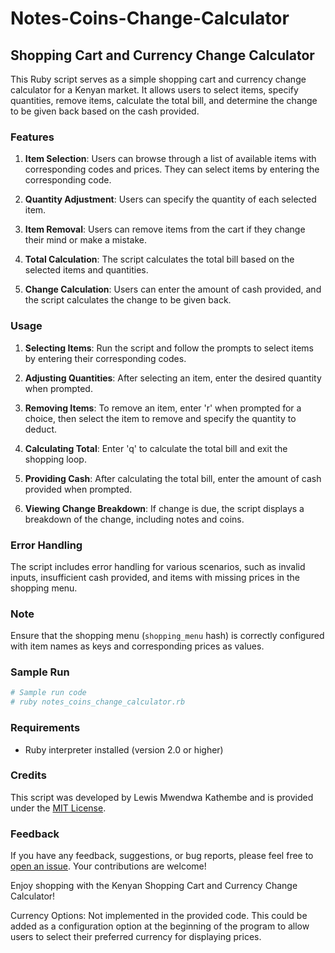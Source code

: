# Notes-Coins-Change-Calculator
## Shopping Cart and Currency Change Calculator

This Ruby script serves as a simple shopping cart and currency change calculator for a Kenyan market. It allows users to select items, specify quantities, remove items, calculate the total bill, and determine the change to be given back based on the cash provided.

### Features

1. **Item Selection**: Users can browse through a list of available items with corresponding codes and prices. They can select items by entering the corresponding code.

2. **Quantity Adjustment**: Users can specify the quantity of each selected item.

3. **Item Removal**: Users can remove items from the cart if they change their mind or make a mistake.

4. **Total Calculation**: The script calculates the total bill based on the selected items and quantities.

5. **Change Calculation**: Users can enter the amount of cash provided, and the script calculates the change to be given back.

### Usage

1. **Selecting Items**: Run the script and follow the prompts to select items by entering their corresponding codes.

2. **Adjusting Quantities**: After selecting an item, enter the desired quantity when prompted.

3. **Removing Items**: To remove an item, enter 'r' when prompted for a choice, then select the item to remove and specify the quantity to deduct.

4. **Calculating Total**: Enter 'q' to calculate the total bill and exit the shopping loop.

5. **Providing Cash**: After calculating the total bill, enter the amount of cash provided when prompted.

6. **Viewing Change Breakdown**: If change is due, the script displays a breakdown of the change, including notes and coins.

### Error Handling

The script includes error handling for various scenarios, such as invalid inputs, insufficient cash provided, and items with missing prices in the shopping menu.

### Note

Ensure that the shopping menu (`shopping_menu` hash) is correctly configured with item names as keys and corresponding prices as values.

### Sample Run

```ruby
# Sample run code
# ruby notes_coins_change_calculator.rb
```

### Requirements

- Ruby interpreter installed (version 2.0 or higher)

### Credits

This script was developed by Lewis Mwendwa Kathembe and is provided under the [MIT License](https://opensource.org/licenses/MIT).

### Feedback

If you have any feedback, suggestions, or bug reports, please feel free to [open an issue](https://github.com/your-repo/issues). Your contributions are welcome!

Enjoy shopping with the Kenyan Shopping Cart and Currency Change Calculator!


Currency Options: Not implemented in the provided code. This could be added as a configuration option at the beginning of the program to allow users to select their preferred currency for displaying prices.
